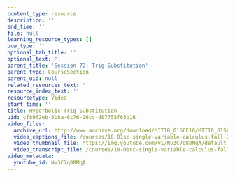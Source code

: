 ```yaml
---
content_type: resource
description: ''
end_time: ''
file: null
learning_resource_types: []
ocw_type: ''
optional_tab_title: ''
optional_text: ''
parent_title: 'Session 72: Trig Substitution'
parent_type: CourseSection
parent_uid: null
related_resources_text: ''
resource_index_text: ''
resourcetype: Video
start_time: ''
title: Hyperbolic Trig Substitution
uid: cf89f2eb-5b8a-6c76-26cc-d07755f63b16
video_files:
  archive_url: http://www.archive.org/download/MIT18_01SCF10/MIT18_01SCF10Rec_53_300k.mp4
  video_captions_file: /courses/18-01sc-single-variable-calculus-fall-2010/904315984ec054b5b1a7267b1ca377f6_Nv3C7q88MqA.vtt
  video_thumbnail_file: https://img.youtube.com/vi/Nv3C7q88MqA/default.jpg
  video_transcript_file: /courses/18-01sc-single-variable-calculus-fall-2010/e48836bbd9b9e752abf7696e3653d016_Nv3C7q88MqA.pdf
video_metadata:
  youtube_id: Nv3C7q88MqA
---
```

